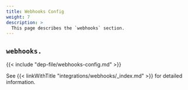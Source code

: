 ```yaml
---
title: Webhooks Config
weight: 7
description: >
  This page describes the `webhooks` section.
---
```


## `webhooks.`

{{< include "dep-file/webhooks-config.md" >}}


See {{< linkWithTitle "integrations/webhooks/_index.md" >}} for detailed information.